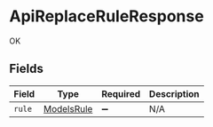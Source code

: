 # ApiReplaceRuleResponse

OK


## Fields

| Field                                           | Type                                            | Required                                        | Description                                     |
| ----------------------------------------------- | ----------------------------------------------- | ----------------------------------------------- | ----------------------------------------------- |
| `rule`                                          | [ModelsRule](../../models/shared/modelsrule.md) | :heavy_minus_sign:                              | N/A                                             |